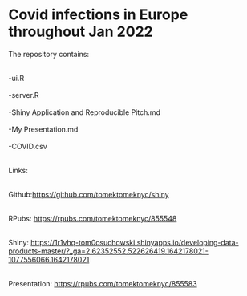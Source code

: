 # Covid infections in Europe throughout Jan 2022



 The repository contains:<br><br>

-ui.R<br><br>
-server.R<br><br>
-Shiny Application and Reproducible Pitch.md<br><br>
-My Presentation.md<br><br>
-COVID.csv<br><br>

Links:
<br><br>

Github:https://github.com/tomektomeknyc/shiny <br><br>

RPubs: https://rpubs.com/tomektomeknyc/855548 <br><br>

Shiny: https://1r1vhq-tom0osuchowski.shinyapps.io/developing-data-products-master/?_ga=2.62352552.522626419.1642178021-1077556066.1642178021
<br><br>

Presentation: https://rpubs.com/tomektomeknyc/855583

